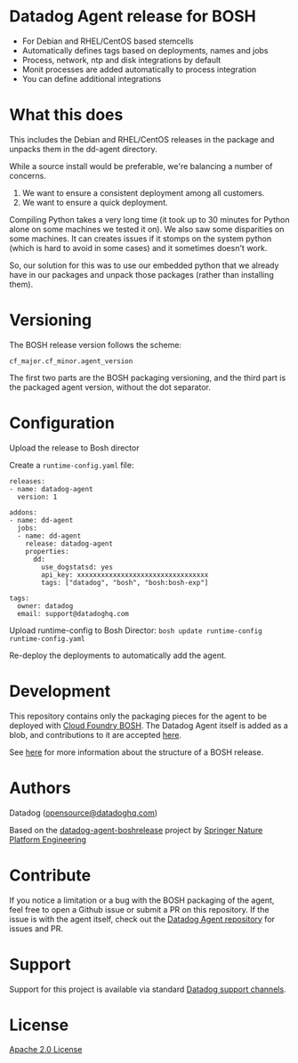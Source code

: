 # Datadog Agent release for BOSH

* For Debian and RHEL/CentOS based stemcells
* Automatically defines tags based on deployments, names and jobs
* Process, network, ntp and disk integrations by default
* Monit processes are added automatically to process integration
* You can define additional integrations


# What this does

This includes the Debian and RHEL/CentOS releases in the package and unpacks them in the dd-agent directory.

While a source install would be preferable, we're balancing a number of concerns.

1. We want to ensure a consistent deployment among all customers.
1. We want to ensure a quick deployment.

Compiling Python takes a very long time (it took up to 30 minutes for Python alone on some machines we tested it on).
We also saw some disparities on some machines. It can creates issues if it stomps on the system python (which is hard to avoid in some cases) and it sometimes doesn't work.

So, our solution for this was to use our embedded python that we already have in our packages and unpack those packages (rather than installing them).


# Versioning

The BOSH release version follows the scheme:

`cf_major.cf_minor.agent_version`

The first two parts are the BOSH packaging versioning, and the third part is the packaged agent version, without the dot separator.

# Configuration

Upload the release to Bosh director

Create a `runtime-config.yaml` file:
```
releases:
- name: datadog-agent
  version: 1

addons:
- name: dd-agent
  jobs:
  - name: dd-agent
    release: datadog-agent
    properties:
      dd:
        use_dogstatsd: yes
        api_key: xxxxxxxxxxxxxxxxxxxxxxxxxxxxxxxxx
        tags: ["datadog", "bosh", "bosh:bosh-exp"]

tags:
  owner: datadog
  email: support@datadoghq.com
```

Upload runtime-config to Bosh Director: `bosh update runtime-config runtime-config.yaml`

Re-deploy the deployments to automatically add the agent.


# Development

This repository contains only the packaging pieces for the agent to be deployed with [Cloud Foundry BOSH][2].
The Datadog Agent itself is added as a blob, and contributions to it are accepted [here][1].

See [here][3] for more information about the structure of a BOSH release.


# Authors

Datadog (opensource@datadoghq.com)

Based on the [datadog-agent-boshrelease][4] project by [Springer Nature Platform Engineering][5]

# Contribute

If you notice a limitation or a bug with the BOSH packaging of the agent, feel free to open a Github issue or submit a PR on this repository.
If the issue is with the agent itself, check out the [Datadog Agent repository][1] for issues and PR.

# Support

Support for this project is available via standard [Datadog support channels][6].

# License

[Apache 2.0 License](LICENSE)

[1]: https://github.com/DataDog/datadog-agent
[2]: https://github.com/cloudfoundry/bosh
[3]: https://bosh.io/docs/create-release/
[4]: https://github.com/SpringerPE/datadog-agent-boshrelease
[5]: https://github.com/SpringerPE/
[6]: https://docs.datadoghq.com/help/
